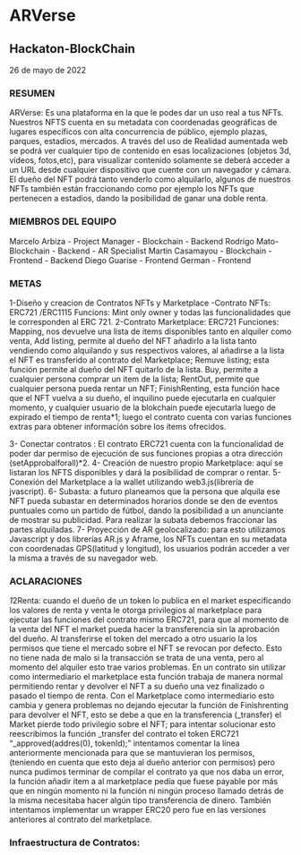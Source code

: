 # ARVerse
## Hackaton-BlockChain

26 de mayo de 2022
### RESUMEN
ARVerse: Es una plataforma en la que le podes dar un uso real a tus NFTs. Nuestros NFTS cuenta en su metadata con coordenadas geográficas de lugares específicos con alta concurrencia de público, ejemplo plazas, parques, estadios, mercados. A través del uso de Realidad aumentada web se podrá ver cualquier tipo de contenido en esas localizaciones (objetos 3d, vídeos, fotos,etc), para visualizar contenido solamente se deberá acceder a un URL desde cualquier dispositivo que cuente con un navegador y cámara.
El dueño del NFT podrá tanto venderlo como alquilarlo, algunos de nuestros NFTs también están  fraccionando como por ejemplo los NFTs que pertenecen a estadios, dando la posibilidad de ganar una doble renta.

### MIEMBROS DEL EQUIPO
  Marcelo Arbiza - Project Manager - Blockchain - Backend 
  Rodrigo Mato- Blockchain - Backend - AR Specialist
  Martin Casamayou - Blockchain - Frontend - Backend
  Diego Guarise - Frontend
  German - Frontend

### METAS 

1-Diseño y creacion de Contratos NFTs y Marketplace
		-Contrato NFTs: ERC721 /ERC1115
		Funcions: Mint only owner y todas las funcionalidades que le corresponden 
		al ERC 721.
2-Contrato Marketplace: ERC721
	Funciones: Mapping, nos devuelve una lista de items disponibles tanto en alquiler
		como venta, Add listing, permite al dueño del NFT añadirlo a la lista tanto 
		vendiendo como alquilando y sus respectivos valores, al añadirse a la lista 
		el NFT es transferido al contrato del Marketplace; 
		Remuve listing; esta función permite al dueño del NFT quitarlo de la lista.
		Buy, permite a cualquier persona comprar un item de la lista; RentOut, permite
		que cualquier persona pueda rentar un NFT; FinishRenting, esta función hace
		que el NFT vuelva a su dueño, el inquilino puede ejecutarla en cualquier
		momento, y cualquier usuario de la blokchain puede ejecutarla luego de expirado
		el tiempo de renta*1; luego el contrato cuenta con varias funciones extras para
		obtener información sobre los ítems ofrecidos.

3- Conectar contratos : El contrato ERC721  cuenta con la funcionalidad de poder dar permiso de ejecución de sus funciones propias a otra dirección (setApprobalforall)*2.
4- Creación de nuestro propio Marketplace: aquí se listaran los NFTS disponibles y dará la posibilidad de comprar o rentar.
5- Conexión del Marketplace a la wallet utilizando web3.js(librería de jvascript).
6- Subasta: a  futuro planeamos que la persona que alquila ese NFT pueda subastar en determinados horarios donde se den de eventos puntuales como un partido de fútbol, dando la posibilidad a un anunciante de mostrar su publicidad. Para realizar la subata debemos fraccionar las partes alquiladas.
7- Proyección de AR geolocalizado:  para esto utilizamos Javascript y dos librerías AR.js y Aframe, los NFTs cuentan en su metadata con coordenadas GPS(latitud y longitud), los usuarios podrán acceder a ver la misma a través de su navegador web.

### ACLARACIONES

*1*2Renta: cuando el dueño de un token lo publica en el market especificando los valores de renta y venta le otorga privilegios al marketplace para ejecutar las funciones del contrato mismo ERC721, para que al momento de la venta del NFT el market pueda hacer la transferencia sin la aprobación del dueño. Al transferirse el token del mercado a otro usuario la los permisos que tiene el mercado sobre el NFT se revocan por defecto. Esto no tiene nada de malo si la transacción se trata de una venta, pero al momento del alquiler esto trae varios problemas.
En un contrato sin utilizar como intermediario el marketplace esta función trabaja de manera normal permitiendo rentar  y devolver el NFT a su dueño una vez finalizado o pasado el tiempo de renta. Con el Marketplace como intermediario esto cambia y genera problemas no dejando ejecutar la función de Finishrenting para devolver el NFT, esto se debe a que en la transferencia (_transfer) el Market pierde todo privilegio sobre el NFT; para intentar solucionar esto reescribimos la función _transfer del contrato el token ERC721 “_approved(addres(0), tokenId);”
intentamos comentar la línea anteriormente mencionada para que se mantuvieran los permisos, (teniendo en cuenta que esto deja al dueño anterior con permisos) pero nunca pudimos terminar de compilar el contrato ya que nos daba un error, la función añadir ítem a al marketplace pedía que fuese payable por más que en ningún momento ni la función ni ningún proceso llamado detrás de la misma necesitaba hacer algún tipo transferencia de dinero.
También intentamos implementar un wrapper ERC20 pero fue en las versiones anteriores al contrato del marketplace. 

### Infraestructura de Contratos:
